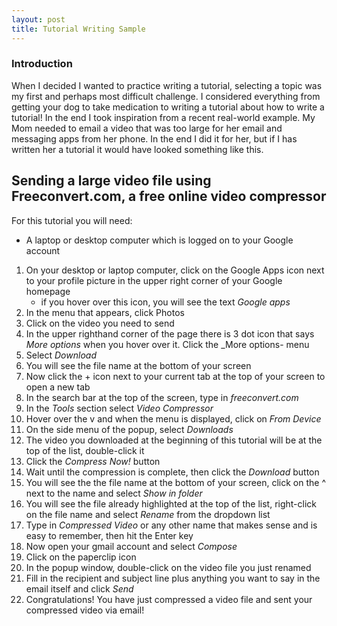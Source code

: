 ```yaml
---
layout: post
title: Tutorial Writing Sample
---
```


### Introduction  
When I decided I wanted to practice writing a tutorial, selecting a topic was my first and perhaps most difficult challenge. I considered everything from getting your dog to take medication to writing a tutorial about how to write a tutorial! In the end I took inspiration from a recent real-world example. My Mom needed to email a video that was too large for her email and messaging apps from her phone. In the end I did it for her, but if I has written her a tutorial it would have looked something like this.

## Sending a large video file using Freeconvert.com, a **free** online video compressor ##  

For this tutorial you will need:  
* A laptop or desktop computer which is logged on to your Google account

1. On your desktop or laptop computer, click on the Google Apps icon next to your profile picture in the upper right corner of your Google homepage
    - if you hover over this icon, you will see the text _Google apps_
2. In the menu that appears, click Photos
3. Click on the video you need to send
4. In the upper righthand corner of the page there is 3 dot icon that says _More options_ when you hover over it. Click the _More options- menu
5. Select _Download_
6. You will see the file name at the bottom of your screen
7. Now click the + icon next to your current tab at the top of your screen to open a new tab
8. In the search bar at the top of the screen, type in _freeconvert.com_
9. In the _Tools_ section select _Video Compressor_
10. Hover over the v and when the menu is displayed, click on _From Device_
11. On the side menu of the popup, select _Downloads_
12. The video you downloaded at the beginning of this tutorial will be at the top of the list, double-click it
13. Click the _Compress Now!_ button
14. Wait until the compression is complete, then click the _Download_ button
15. You will see the the file name at the bottom of your screen, click on the ^ next to the name and select _Show in folder_
16. You will see the file already highlighted at the top of the list, right-click on the file name and select _Rename_ from the dropdown list
17. Type in _Compressed Video_ or any other name that makes sense and is easy to remember, then hit the Enter key
18. Now open your gmail account and select _Compose_
19. Click on the paperclip icon
20. In the popup window, double-click on the video file you just renamed
21. Fill in the recipient and subject line plus anything you want to say in the email itself and click _Send_
22. Congratulations! You have just compressed a video file and sent your compressed video via email!

